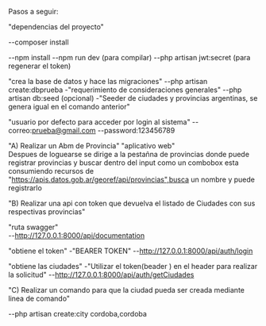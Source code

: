 Pasos a seguir:

"dependencias del proyecto"

--composer install

--npm install
--npm run dev (para compilar)
--php artisan jwt:secret (para regenerar el token)


"crea la base de datos y hace las migraciones"
--php artisan create:dbprueba 					-"requerimiento de consideraciones generales"
--php artisan db:seed  (opcional)				-"Seeder de ciudades y provincias argentinas, se genera igual en el comando anterior"



"usuario por defecto para acceder por login al sistema"
--correo:prueba@gmail.com
--password:123456789

"A) Realizar un Abm de Provincia"
"aplicativo web"						
Despues de loguearse se dirige a la pestañna de provincias donde puede registrar provincias y buscar dentro del input como un combobox
esta consumiendo recursos de "https://apis.datos.gob.ar/georef/api/provincias",busca un nombre y puede registrarlo   


"B) Realizar una api con token que devuelva el listado de Ciudades con sus respectivas provincias"

"ruta swagger"									
--http://127.0.0.1:8000/api/documentation

"obtiene el token"								-"BEARER TOKEN"
--http://127.0.0.1:8000/api/auth/login

"obtiene las ciudades"							-"Utilizar el token(beader <token>) en el header para realizar la solicitud"
--http://127.0.0.1:8000/api/auth/getCiudades


"C) Realizar un comando para que la ciudad pueda ser creada mediante linea de comando"

--php artisan create:city cordoba,cordoba
